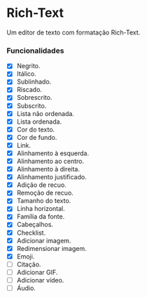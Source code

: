 # Rich-Text
Um editor de texto com formatação Rich-Text.<br>
### Funcionalidades
- [x] Negrito.
- [x] Itálico.
- [x] Sublinhado.
- [x] Riscado.
- [x] Sobrescrito.
- [x] Subscrito.
- [x] Lista não ordenada.
- [x] Lista ordenada.
- [x] Cor do texto.
- [x] Cor de fundo.
- [x] Link.
- [x] Alinhamento à esquerda.
- [x] Alinhamento ao centro.
- [x] Alinhamento à direita.
- [x] Alinhamento justificado.
- [x] Adição de recuo.
- [x] Remoção de recuo.
- [x] Tamanho do texto.
- [x] Linha horizontal.
- [x] Família da fonte.
- [x] Cabeçalhos.
- [x] Checklist.
- [x] Adicionar imagem.
- [x] Redimensionar imagem.
- [x] Emoji.
- [ ] Citação.
- [ ] Adicionar GIF.
- [ ] Adicionar vídeo.
- [ ] Áudio.
